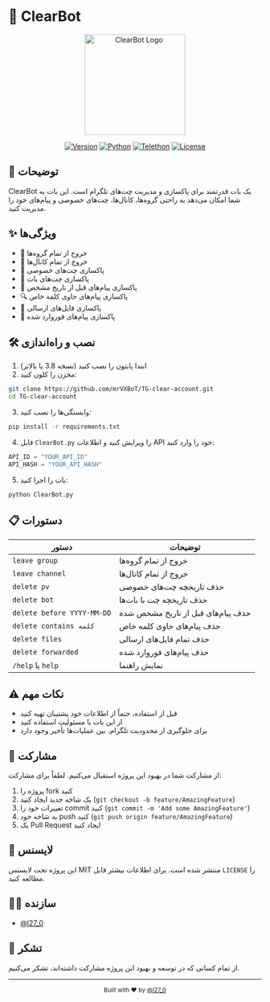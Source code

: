 # 🧹 ClearBot

<div align="center">
  <img src="https://raw.githubusercontent.com/your-username/your-repo/main/assets/logo.png" alt="ClearBot Logo" width="200"/>
  
  [![Version](https://img.shields.io/badge/Version-1.0.0-blue.svg)](https://github.com/your-username/your-repo)
  [![Python](https://img.shields.io/badge/Python-3.8%2B-green.svg)](https://www.python.org)
  [![Telethon](https://img.shields.io/badge/Telethon-1.24.0%2B-blue.svg)](https://docs.telethon.dev)
  [![License](https://img.shields.io/badge/License-MIT-yellow.svg)](https://opensource.org/licenses/MIT)
</div>

## 📝 توضیحات

ClearBot یک بات قدرتمند برای پاکسازی و مدیریت چت‌های تلگرام است. این بات به شما امکان می‌دهد به راحتی گروه‌ها، کانال‌ها، چت‌های خصوصی و پیام‌های خود را مدیریت کنید.

## ✨ ویژگی‌ها

- 🚪 خروج از تمام گروه‌ها
- 📢 خروج از تمام کانال‌ها
- 💬 پاکسازی چت‌های خصوصی
- 🤖 پاکسازی چت‌های بات
- 📅 پاکسازی پیام‌های قبل از تاریخ مشخص
- 🔍 پاکسازی پیام‌های حاوی کلمه خاص
- 📎 پاکسازی فایل‌های ارسالی
- 🔄 پاکسازی پیام‌های فوروارد شده

## 🛠️ نصب و راه‌اندازی

1. ابتدا پایتون را نصب کنید (نسخه 3.8 یا بالاتر)
2. مخزن را کلون کنید:
```bash
git clone https://github.com/mrVXBoT/TG-clear-account.git
cd TG-clear-account
```

3. وابستگی‌ها را نصب کنید:
```bash
pip install -r requirements.txt
```

4. فایل `ClearBot.py` را ویرایش کنید و اطلاعات API خود را وارد کنید:
```python
API_ID = "YOUR_API_ID"
API_HASH = "YOUR_API_HASH"
```

5. بات را اجرا کنید:
```bash
python ClearBot.py
```

## 📋 دستورات

| دستور | توضیحات |
|-------|----------|
| `leave group` | خروج از تمام گروه‌ها |
| `leave channel` | خروج از تمام کانال‌ها |
| `delete pv` | حذف تاریخچه چت‌های خصوصی |
| `delete bot` | حذف تاریخچه چت با بات‌ها |
| `delete before YYYY-MM-DD` | حذف پیام‌های قبل از تاریخ مشخص شده |
| `delete contains کلمه` | حذف پیام‌های حاوی کلمه خاص |
| `delete files` | حذف تمام فایل‌های ارسالی |
| `delete forwarded` | حذف پیام‌های فوروارد شده |
| `/help` یا `help` | نمایش راهنما |

## ⚠️ نکات مهم

- قبل از استفاده، حتماً از اطلاعات خود پشتیبان تهیه کنید
- از این بات با مسئولیت استفاده کنید
- برای جلوگیری از محدودیت تلگرام، بین عملیات‌ها تأخیر وجود دارد

## 🤝 مشارکت

از مشارکت شما در بهبود این پروژه استقبال می‌کنیم. لطفاً برای مشارکت:

1. پروژه را fork کنید
2. یک شاخه جدید ایجاد کنید (`git checkout -b feature/AmazingFeature`)
3. تغییرات خود را commit کنید (`git commit -m 'Add some AmazingFeature'`)
4. به شاخه خود push کنید (`git push origin feature/AmazingFeature`)
5. یک Pull Request ایجاد کنید

## 📄 لایسنس

این پروژه تحت لایسنس MIT منتشر شده است. برای اطلاعات بیشتر فایل `LICENSE` را مطالعه کنید.

## 👨‍💻 سازنده

- [@l27_0](https://t.me/l27_0)

## 🙏 تشکر

از تمام کسانی که در توسعه و بهبود این پروژه مشارکت داشته‌اند، تشکر می‌کنیم.

---

<div align="center">
  <sub>Built with ❤️ by <a href="https://t.me/l27_0">@l27_0</a></sub>
</div> 

